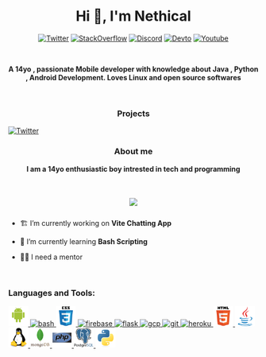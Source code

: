 
<h1 align="center">Hi 🙏, I'm Nethical</h1>


<p align="center">

<a href="https://twitter.com/Nethical_96">
<img src="https://img.shields.io/badge/Twitter-1DA1F2?style=for-the-badge&logo=twitter&logoColor=white" alt="Twitter" /></a>

<a href="https://stackoverflow.com/users/nethical">
<img src="https://img.shields.io/badge/Stackoverflow-23ff69b4?style=for-the-badge&logo=Stackoverflow&logoColor=white" alt="StackOverflow" /></a>

<a href="https://t.me/nethical">
<img src="https://img.shields.io/badge/Telegram-1DA1F2?style=for-the-badge&logo=Telegram&logoColor=white" alt="Discord" /></a>

<a href="https://dev.to/nethical">
<img src="https://img.shields.io/badge/Dev.to-000000?style=for-the-badge&logo=Dev.to&logoColor=white" alt="Devto" /></a>

<a href="https://youtube.com/c/NethicalVoder">
<img src="https://img.shields.io/badge/Youtube-FF0000?style=for-the-badge&logo=Youtube&logoColor=white" alt="Youtube" /></a>

</p>

<br>


**<p align="center">A 14yo , passionate Mobile developer with knowledge about Java , Python , Android Development. Loves Linux and open source softwares</p>**
<br>

<h3 align="center">Projects</h1>
<a href="https://github.com/RealNethical/Telegram-Bot-Designer">
<img src="https://raw.githubusercontent.com/AdityaGupta345/AdityaGupta345/main/IMG_20211026_115850.jpg" alt="Twitter" /></a>


<br>
<h3 align="center">About me</h1>

**<p align="center">I am a 14yo enthusiastic boy intrested in tech and programming</p>**

<h1 align='center'> <IMG SRC="https://raw.githubusercontent.com/AdityaGupta345/AdityaGupta345/main/Dino_non-birthday_version.gif"></h1>

 - 🏗️ I’m currently working on **Vite Chatting App**

 - 📔 I’m currently learning **Bash Scripting**

 - 👨‍🏫 I need a mentor

<br>
<h3 align="left">Languages and Tools:</h3>
<p align="left"> <a href="https://developer.android.com" target="_blank"> <img src="https://raw.githubusercontent.com/devicons/devicon/master/icons/android/android-original-wordmark.svg" alt="android" width="40" height="40"/> </a> <a href="https://www.gnu.org/software/bash/" target="_blank"> <img src="https://www.vectorlogo.zone/logos/gnu_bash/gnu_bash-icon.svg" alt="bash" width="40" height="40"/> </a> <a href="https://www.w3schools.com/css/" target="_blank"> <img src="https://raw.githubusercontent.com/devicons/devicon/master/icons/css3/css3-original-wordmark.svg" alt="css3" width="40" height="40"/> </a> <a href="https://firebase.google.com/" target="_blank"> <img src="https://www.vectorlogo.zone/logos/firebase/firebase-icon.svg" alt="firebase" width="40" height="40"/> </a> <a href="https://flask.palletsprojects.com/" target="_blank"> <img src="https://www.vectorlogo.zone/logos/pocoo_flask/pocoo_flask-icon.svg" alt="flask" width="40" height="40"/> </a> <a href="https://cloud.google.com" target="_blank"> <img src="https://www.vectorlogo.zone/logos/google_cloud/google_cloud-icon.svg" alt="gcp" width="40" height="40"/> </a> <a href="https://git-scm.com/" target="_blank"> <img src="https://www.vectorlogo.zone/logos/git-scm/git-scm-icon.svg" alt="git" width="40" height="40"/> </a> <a href="https://heroku.com" target="_blank"> <img src="https://www.vectorlogo.zone/logos/heroku/heroku-icon.svg" alt="heroku" width="40" height="40"/> </a> <a href="https://www.w3.org/html/" target="_blank"> <img src="https://raw.githubusercontent.com/devicons/devicon/master/icons/html5/html5-original-wordmark.svg" alt="html5" width="40" height="40"/> </a> <a href="https://www.java.com" target="_blank"> <img src="https://raw.githubusercontent.com/devicons/devicon/master/icons/java/java-original.svg" alt="java" width="40" height="40"/> </a> <a href="https://www.linux.org/" target="_blank"> <img src="https://raw.githubusercontent.com/devicons/devicon/master/icons/linux/linux-original.svg" alt="linux" width="40" height="40"/> </a> <a href="https://www.mongodb.com/" target="_blank"> <img src="https://raw.githubusercontent.com/devicons/devicon/master/icons/mongodb/mongodb-original-wordmark.svg" alt="mongodb" width="40" height="40"/> </a> <a href="https://www.php.net" target="_blank"> <img src="https://raw.githubusercontent.com/devicons/devicon/master/icons/php/php-original.svg" alt="php" width="40" height="40"/> </a> <a href="https://www.postgresql.org" target="_blank"> <img src="https://raw.githubusercontent.com/devicons/devicon/master/icons/postgresql/postgresql-original-wordmark.svg" alt="postgresql" width="40" height="40"/> </a> <a href="https://www.python.org" target="_blank"> <img src="https://raw.githubusercontent.com/devicons/devicon/master/icons/python/python-original.svg" alt="python" width="40" height="40"/> </a> </p>
